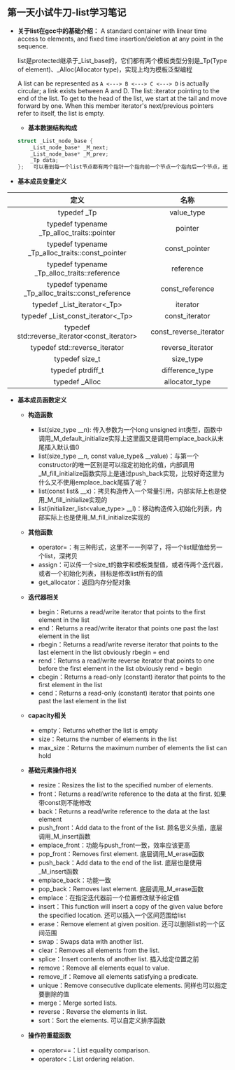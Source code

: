 ## 第一天小试牛刀-list学习笔记

- **关于list在gcc中的基础介绍：**
    A standard container with linear time access to elements, and fixed time insertion/deletion at any point in the sequence.

    list是protected继承于_List_base的，它们都有两个模板类型分别是_Tp(Type of element)、_Alloc(Allocator type)，实现上均为模板泛型编程

    A list can be represented as `A <---> B <---> C <---> D` is actually circular; a link exists between A and D. The list::iterator pointing to the end of the list. To get to the head of the list, we start at the tail and move forward by one. When this member iterator's next/previous pointers refer to itself, the list is empty.

    - **基本数据结构构成**
    ```C++
    struct _List_node_base {
        _List_node_base* _M_next;
        _List_node_base* _M_prev;
        _Tp data;
    };   可以看到每一个list节点都有两个指针一个指向前一个节点一个指向后一个节点，还有一个data值
    ```

- **基本成员变量定义**

|                        定义                        |          名称          |
| :------------------------------------------------: | :--------------------: |
|                    typedef _Tp                     |       value_type       |
|     typedef typename _Tp_alloc_traits::pointer     |        pointer         |
|  typedef typename _Tp_alloc_traits::const_pointer  |     const_pointer      |
|    typedef typename _Tp_alloc_traits::reference    |       reference        |
| typedef typename _Tp_alloc_traits::const_reference |    const_reference     |
|            typedef _List_iterator<_Tp>             |        iterator        |
|         typedef _List_const_iterator<_Tp>          |     const_iterator     |
|   typedef std::reverse_iterator<const_iterator>    | const_reverse_iterator |
|      typedef std::reverse_iterator<iterator>       |    reverse_iterator    |
|                   typedef size_t                   |       size_type        |
|                 typedef ptrdiff_t                  |    difference_type     |
|                   typedef _Alloc                   |     allocator_type     |

- **基本成员函数定义**
    - **构造函数**
      - list(size_type __n): 传入参数为一个long unsigned int类型，函数中调用_M_default_initialize实际上这里面又是调用emplace_back从末尾插入默认值0
      - list(size_type __n, const value_type& __value)：与第一个constructor的唯一区别是可以指定初始化的值，内部调用_M_fill_initialize函数实际上是通过push_back实现，比较好奇这里为什么又不使用emplace_back尾插了呢？
      - list(const list& __x)：拷贝构造传入一个常量引用，内部实际上也是使用_M_fill_initialize实现的
      - list(initializer_list<value_type> __l)：移动构造传入初始化列表，内部实际上也是使用_M_fill_initialize实现的

    - **其他函数**
      - operator=：有三种形式，这里不一一列举了，将一个list赋值给另一个list，深拷贝   
      - assign：可以传一个size_t的数字和模板类型值，或者传两个迭代器，或者一个初始化列表，目标是修改list所有的值
      - get_allocator：返回内存分配对象

    - **迭代器相关**
      - begin：Returns a read/write iterator that points to the first element in the list
      - end：Returns a read/write iterator that points one past the last element in the list
      - rbegin：Returns a read/write reverse iterator that points to the last element in the list  obviously rbegin = end
      - rend：Returns a read/write reverse iterator that points to one before the first element in the list   obviously rend = begin
      - cbegin：Returns a read-only (constant) iterator that points to the first element in the list
      - cend：Returns a read-only (constant) iterator that points one past the last element in the list

    - **capacity相关**
      - empty：Returns whether the list is empty
      - size：Returns the number of elements in the list
      - max_size：Returns the maximum number of elements the list can hold

    - **基础元素操作相关**
      - resize：Resizes the list to the specified number of elements.
      - front：Returns a read/write reference to the data at the first. 如果带const则不能修改
      - back：Returns a read/write reference to the data at the last element
      - push_front：Add data to the front of the list. 顾名思义头插，底层调用_M_insert函数
      - emplace_front：功能与push_front一致，效率应该更高
      - pop_front：Removes first element. 底层调用_M_erase函数
      - push_back：Add data to the end of the list. 底层也是使用_M_insert函数
      - emplace_back：功能一致
      - pop_back：Removes last element. 底层调用_M_erase函数
      - emplace：在指定迭代器前一个位置修改赋予给定值
      - insert：This function will insert a copy of the given value before the specified location. 还可以插入一个区间范围给list
      - erase：Remove element at given position. 还可以删除list的一个区间范围
      - swap：Swaps data with another list.
      - clear：Removes all elements from the list.
      - splice：Insert contents of another list. 插入给定位置之前
      - remove：Remove all elements equal to value.
      - remove_if：Remove all elements satisfying a predicate.
      - unique：Remove consecutive duplicate elements. 同样也可以指定要删除的值
      - merge：Merge sorted lists.
      - reverse：Reverse the elements in list.
      - sort：Sort the elements. 可以自定义排序函数

    - **操作符重载函数**
      - operator==：List equality comparison.
      - operator<：List ordering relation.
